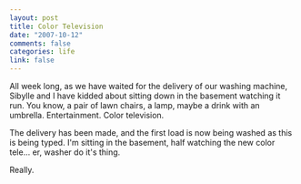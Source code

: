 ```yaml
--- 
layout: post
title: Color Television
date: "2007-10-12"
comments: false
categories: life
link: false
---
```

All week long, as we have waited for the delivery of our washing machine, Sibylle and I have kidded about sitting down in the basement watching it run.  You know, a pair of lawn chairs, a lamp, maybe a drink with an umbrella.  Entertainment.  Color television.

The delivery has been made, and the first load is now being washed as this is being typed.  I'm sitting in the basement, half watching the new color tele... er, washer do it's thing.

Really.
